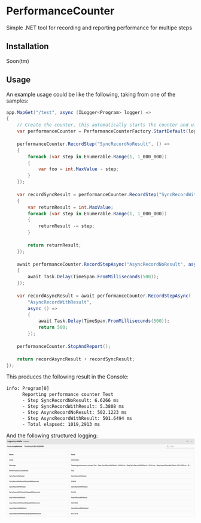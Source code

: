 # PerformanceCounter
Simple .NET tool for recording and reporting performance for multipe steps

## Installation

Soon(tm)

## Usage

An example usage could be like the following, taking from one of the samples:
```csharp
app.MapGet("/test", async (ILogger<Program> logger) =>
{
    // Create the counter, this automatically starts the counter and will log to Information
    var performanceCounter = PerformanceCounterFactory.StartDefault(logger, "Test");

    performanceCounter.RecordStep("SyncRecordNoResult", () =>
    {
        foreach (var step in Enumerable.Range(1, 1_000_000))
        {
            var foo = int.MaxValue - step;
        }
    });

    var recordSyncResult = performanceCounter.RecordStep("SyncRecordWithResult", () =>
    {
        var returnResult = int.MaxValue;
        foreach (var step in Enumerable.Range(1, 1_000_000))
        {
            returnResult -= step;
        }

        return returnResult;
    });

    await performanceCounter.RecordStepAsync("AsyncRecordNoResult", async () =>
    {
        await Task.Delay(TimeSpan.FromMilliseconds(500));
    });

    var recordAsyncResult = await performanceCounter.RecordStepAsync(
        "AsyncRecordWithResult", 
        async () =>
        {
            await Task.Delay(TimeSpan.FromMilliseconds(500));
            return 500;
        });

    performanceCounter.StopAndReport();

    return recordAsyncResult + recordSyncResult;
});
```

This produces the following result in the Console:
```
info: Program[0]
      Reporting performance counter Test
      - Step SyncRecordNoResult: 6.6266 ms
      - Step SyncRecordWithResult: 5.3808 ms
      - Step AsyncRecordNoResult: 502.1223 ms
      - Step AsyncRecordWithResult: 501.6494 ms
      - Total elapsed: 1019,2913 ms
```

And the following structured logging:
![Structured-logging-example.png](assets/Structured-logging-example.png)